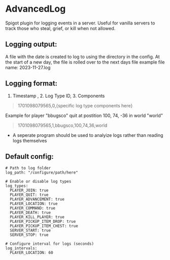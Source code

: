 # AdvancedLog 
Spigot plugin for logging events in a server. Useful for vanilla servers to track those who steal, grief, or kill when not allowed.

## Logging output:
A file with the date is created to log to using the directory in the config. At the start of a new day, the file is rolled over to the next days file
example file name: 2023-11-27.log

## Logging format:
1. Timestamp , 2. Log Type ID, 3. Components
> 1701098079565,0,{specific log type components here}

Example for player "bbugsco" quit at postition 100, 74, -36 in world "world"
> 1701098079565,1,bbugsco,100,74,36,world
- A seperate program should be used to analyize logs rather than reading logs themselves

## Default config:
```YML
# Path to log folder
log_path: "/configure/path/here"

# Enable or disable log types
log_types:
  PLAYER_JOIN: true
  PLAYER_QUIT: true
  PLAYER_ADVANCEMENT: true
  PLAYER_LOCATION: true
  PLAYER_COMMAND: true
  PLAYER_DEATH: true
  PLAYER_KILL_PLAYER: true
  PLAYER_PICKUP_ITEM_DROP: true
  PLAYER_PICKUP_ITEM_CHEST: true
  SERVER_START: true
  SERVER_STOP: true

# Configure interval for logs (seconds)
log_intervals:
  PLAYER_LOCATION: 60


```

